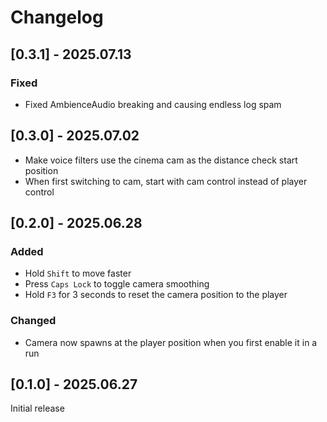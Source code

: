 # Changelog

## [0.3.1] - 2025.07.13

### Fixed

- Fixed AmbienceAudio breaking and causing endless log spam

## [0.3.0] - 2025.07.02

- Make voice filters use the cinema cam as the distance check start position
- When first switching to cam, start with cam control instead of player control

## [0.2.0] - 2025.06.28

### Added

- Hold `Shift` to move faster
- Press `Caps Lock` to toggle camera smoothing
- Hold `F3` for 3 seconds to reset the camera position to the player

### Changed

- Camera now spawns at the player position when you first enable it in a run

## [0.1.0] - 2025.06.27

Initial release